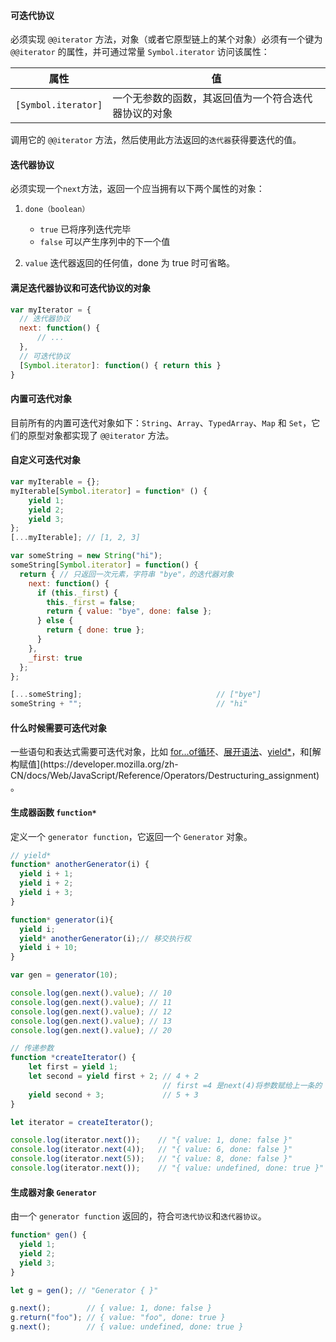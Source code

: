 #### 可迭代协议

必须实现 `@@iterator` 方法，对象（或者它原型链上的某个对象）必须有一个键为 `@@iterator` 的属性，并可通过常量 `Symbol.iterator` 访问该属性：

| 属性| 值|
| -| -|
| `[Symbol.iterator]`| 一个无参数的函数，其返回值为一个符合迭代器协议的对象|

调用它的 `@@iterator` 方法，然后使用此方法返回的`迭代器`获得要迭代的值。

#### 迭代器协议

必须实现一个`next`方法，返回一个应当拥有以下两个属性的对象：

1. `done（boolean）`
    - `true` 已将序列迭代完毕
    - `false` 可以产生序列中的下一个值

2. `value` 迭代器返回的任何值，done 为 true 时可省略。

#### 满足迭代器协议和可迭代协议的对象
```js
var myIterator = {
  // 迭代器协议
  next: function() {
      // ...
  },
  // 可迭代协议
  [Symbol.iterator]: function() { return this }
}
```

#### 内置可迭代对象

目前所有的内置可迭代对象如下：`String`、`Array`、`TypedArray`、`Map` 和 `Set`，它们的原型对象都实现了 `@@iterator` 方法。

#### 自定义可迭代对象

```js
var myIterable = {};
myIterable[Symbol.iterator] = function* () {
    yield 1;
    yield 2;
    yield 3;
};
[...myIterable]; // [1, 2, 3]
```

```js
var someString = new String("hi");
someString[Symbol.iterator] = function() {
  return { // 只返回一次元素，字符串 "bye"，的迭代器对象
    next: function() {
      if (this._first) {
        this._first = false;
        return { value: "bye", done: false };
      } else {
        return { done: true };
      }
    },
    _first: true
  };
};

[...someString];                              // ["bye"]
someString + "";                              // "hi"
```

#### 什么时候需要可迭代对象

一些语句和表达式需要可迭代对象，比如 [for...of循环](https://developer.mozilla.org/zh-CN/docs/Web/JavaScript/Reference/Statements/for...of)、[展开语法](https://developer.mozilla.org/zh-CN/docs/Web/JavaScript/Reference/Operators/Spread_syntax)、[yield*](https://developer.mozilla.org/zh-CN/docs/Web/JavaScript/Reference/Operators/yield*)，和[解构赋值](https://developer.mozilla.org/zh-CN/docs/Web/JavaScript/Reference/Operators/Destructuring_assignment)。

#### 生成器函数 `function*`

定义一个 `generator function`，它返回一个 `Generator` 对象。

```js
// yield*
function* anotherGenerator(i) {
  yield i + 1;
  yield i + 2;
  yield i + 3;
}

function* generator(i){
  yield i;
  yield* anotherGenerator(i);// 移交执行权
  yield i + 10;
}

var gen = generator(10);

console.log(gen.next().value); // 10
console.log(gen.next().value); // 11
console.log(gen.next().value); // 12
console.log(gen.next().value); // 13
console.log(gen.next().value); // 20
```

```js
// 传递参数
function *createIterator() {
    let first = yield 1;
    let second = yield first + 2; // 4 + 2
                                  // first =4 是next(4)将参数赋给上一条的
    yield second + 3;             // 5 + 3
}

let iterator = createIterator();

console.log(iterator.next());    // "{ value: 1, done: false }"
console.log(iterator.next(4));   // "{ value: 6, done: false }"
console.log(iterator.next(5));   // "{ value: 8, done: false }"
console.log(iterator.next());    // "{ value: undefined, done: true }"
```

#### 生成器对象 `Generator`

由一个 `generator function` 返回的，符合`可迭代协议`和`迭代器协议`。

```js
function* gen() {
  yield 1;
  yield 2;
  yield 3;
}

let g = gen(); // "Generator { }"

g.next();        // { value: 1, done: false }
g.return("foo"); // { value: "foo", done: true }
g.next();        // { value: undefined, done: true }
```
